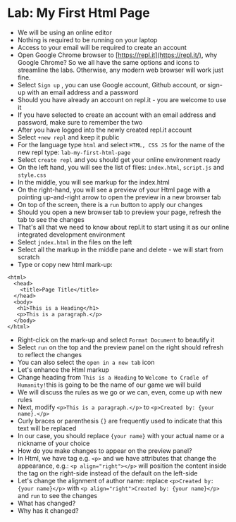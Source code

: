 # Lab: My First Html Page

* We will be using an online editor
* Nothing is required to be running on your laptop
* Access to your email will be required to create an account
* Open Google Chrome browser to [https://repl.it](https://repl.it/), why Google Chrome? So we all have the same options and icons to streamline the labs. Otherwise, any modern web browser will work just fine.
* Select `Sign up` , you can use Google account, Github account, or sign-up with an email address and a password
* Should you have already an account on repl.it - you are welcome to use it
* If you have selected to create an account with an email address and password, make sure to remember the two
* After you have logged into the newly created repl.it account
* Select `+new repl` and keep it public
* For the language type `html` and select `HTML, CSS JS` for the name of the new repl type: `lab-my-first-html-page`
* Select `create repl` and you should get your online environment ready
* On the left hand, you will see the list of files: `index.html`, `script.js` and `style.css`
* In the middle, you will see markup for the index.html
* On the right-hand, you will see a preview of your Html page with a pointing up-and-right arrow to open the preview in a new browser tab
* On top of the screen, there is a `run` button to apply our changes
* Should you open a new browser tab to preview your page, refresh the tab to see the changes
* That's all that we need to know about repl.it to start using it as our online integrated development environment
* Select `jndex.html` in the files on the left
* Select all the markup in the middle pane and delete - we will start from scratch
* Type or copy new html mark-up:

```
<html>
  <head>
    <title>Page Title</title>
  </head>
  <body>
   <h1>This is a Heading</h1>
   <p>This is a paragraph.</p>
  </body>
</html>
```

* Right-click on the mark-up and select `Format Document` to beautify it
* Select `run` on the top and the preview panel on the right should refresh to reflect the changes
* You can also select the `open in a new tab` icon
* Let's enhance the Html markup
* Change heading from `This is a Heading` to `Welcome to Cradle of Humanity!`this is going to be the name of our game we will build
* We will discuss the rules as we go or we can, even, come up with new rules
* Next, modify `<p>This is a paragraph.</p>` to `<p>Created by: {your name}.</p>`
* Curly braces or parenthesis `{}` are frequently used to indicate that this text will be replaced
* In our case, you should replace `{your name}` with your actual name or a nickname of your choice
* How do you make changes to appear on the preview panel?
* In Html, we have tag e.g. `<p>` and we have attributes that change the appearance, e.g.: `<p align="right"></p>` will position the content inside the tag on the right-side instead of the default on the left-side
* Let's change the alignment of author name: replace `<p>Created by: {your name}</p>` with `<p align="right">Created by: {your name}</p>` and `run` to see the changes
* What has changed?
* Why has it changed?




